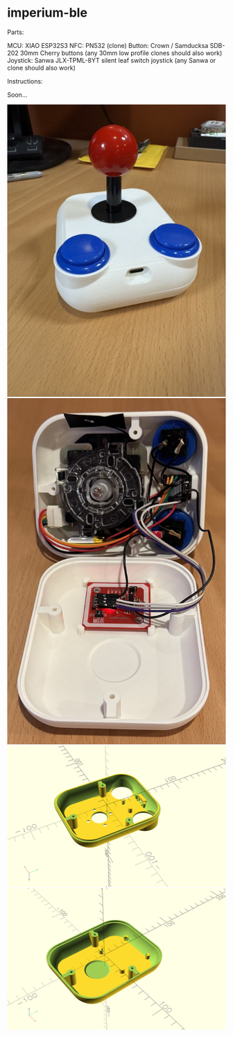 # imperium-ble

Parts:

MCU: XIAO ESP32S3
NFC: PN532 (clone)
Button: Crown / Samducksa SDB-202 30mm Cherry buttons (any 30mm low profile clones should also work)
Joystick: Sanwa JLX-TPML-8YT silent leaf switch joystick (any Sanwa or clone should also work)

Instructions:

Soon...

![fightstick](images/outside.jpg)
![fightstick](images/inside.jpg)
![fightstick](images/top-pic.png)
![fightstick](images/bottom-pic.png)
